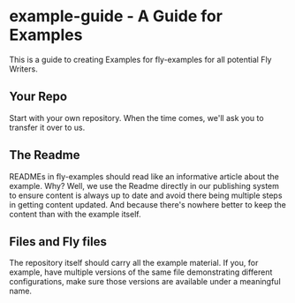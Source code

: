 # example-guide - A Guide for Examples

This is a guide to creating Examples for fly-examples for all potential Fly Writers.

## Your Repo

Start with your own repository. When the time comes, we'll ask you to transfer it over to us.

## The Readme

READMEs in fly-examples should read like an informative article about the example. Why? Well, we use the Readme directly in our publishing system to ensure content is always up to date and avoid there being multiple steps in getting content updated. And because there's nowhere better to keep the content than with the example itself.

## Files and Fly files

The repository itself should carry all the example material. If you, for example, have multiple versions of the same file demonstrating different configurations, make sure those versions are available under a meaningful name. 
